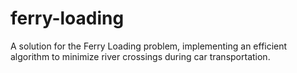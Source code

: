 # ferry-loading
A solution for the Ferry Loading problem, implementing an efficient algorithm to minimize river crossings during car transportation.
